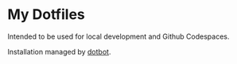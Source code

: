# My Dotfiles

Intended to be used for local development and Github Codespaces.

Installation managed by <a href="https://github.com/anishathalye/dotbot">dotbot</a>.
